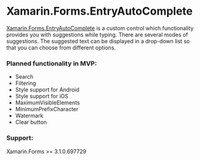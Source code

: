 # Xamarin.Forms.EntryAutoComplete
[Xamarin.Forms.EntryAutoComplete](https://github.com/krzysztofstepnikowski/Xamarin.Forms.EntryAutoComplete) is a custom control which functionality provides you with suggestions while typing. There are several modes of suggestions. The suggested text can be displayed in a drop-down list so that you can choose from different options.

### Planned functionality in MVP:
* Search
* Filtering
* Style support for Android
* Style support for iOS
* MaximumVisibleElements
* MinimumPrefixCharacter
* Watermark
* Clear button

### Support:
Xamarin.Forms >= 3.1.0.697729
